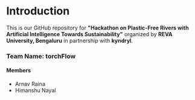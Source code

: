 # Introduction

This is our GitHub repository for **"Hackathon on Plastic-Free Rivers with Artificial Intelligence Towards Sustainability"** organized by **REVA University, Bengaluru** in partnership with **kyndryl**.

### Team Name: torchFlow
#### Members
- Arnav Raina
- Himanshu Nayal
